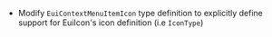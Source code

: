 - Modify `EuiContextMenuItemIcon` type definition to explicitly define support for EuiIcon's icon definition (i.e `IconType`)